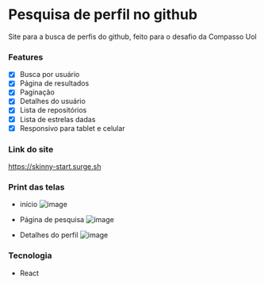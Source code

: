 # Pesquisa de perfil no github
Site para a busca de perfis do github, feito para o desafio da Compasso Uol

### Features

- [x] Busca por usuário
- [x] Página de resultados
- [x] Paginação
- [x] Detalhes do usuário
- [x] Lista de repositórios
- [x] Lista de estrelas dadas
- [x] Responsivo para tablet e celular

### Link do site
https://skinny-start.surge.sh

### Print das telas
- início
![image](https://user-images.githubusercontent.com/76170319/123593543-035eb680-d7c5-11eb-9c49-54af59281230.png)

- Página de pesquisa
![image](https://user-images.githubusercontent.com/76170319/123593613-183b4a00-d7c5-11eb-971a-be7203a8f491.png)

- Detalhes do perfil
![image](https://user-images.githubusercontent.com/76170319/123593683-3143fb00-d7c5-11eb-91df-cf8447e12550.png)

### Tecnologia
- React

